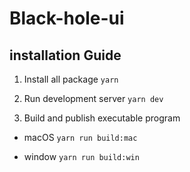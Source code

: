 # Black-hole-ui

## installation Guide

1. Install all package
```yarn```

2. Run development server
```yarn dev```

3. Build and publish executable program

- macOS
```yarn run build:mac```

- window
```yarn run build:win```